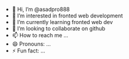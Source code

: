 - 👋 Hi, I’m @asadpro888
- 👀 I’m interested in fronted web development
- 🌱 I’m currently learning fronted web dev
- 💞️ I’m looking to collaborate on github
- 📫 How to reach me ...
- 😄 Pronouns: ...
- ⚡ Fun fact: ...

<!---
asadpro888/asadpro888 is a ✨ special ✨ repository because its `README.md` (this file) appears on your GitHub profile.
You can click the Preview link to take a look at your changes.
--->
